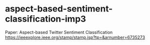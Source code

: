 # aspect-based-sentiment-classification-imp3

Paper: Aspect-based Twitter Sentiment Classification
https://ieeexplore.ieee.org/stamp/stamp.jsp?tp=&arnumber=6735273
